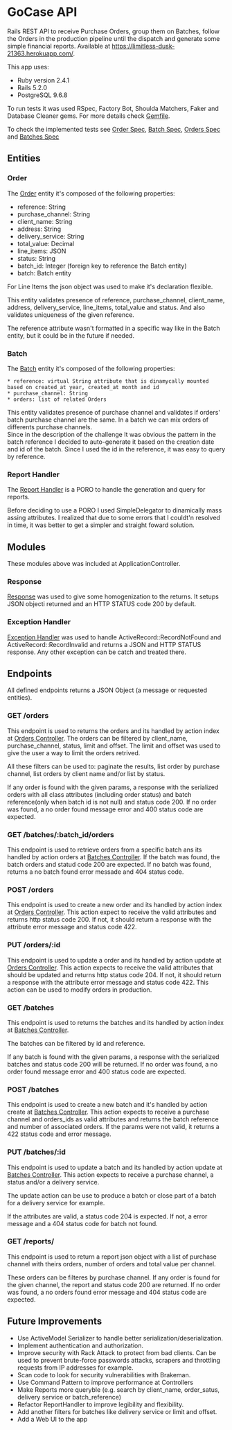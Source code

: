 # GoCase API
Rails REST API to receive Purchase Orders, group them on Batches, follow the Orders in the production pipeline until the dispatch and generate some simple financial reports.
Available at https://limitless-dusk-21363.herokuapp.com/.

This app uses:

* Ruby version 2.4.1
* Rails 5.2.0
* PostgreSQL 9.6.8

To run tests it was used RSpec, Factory Bot, Shoulda Matchers, Faker and Database Cleaner gems. For more details check [Gemfile](Gemfile).

To check the implemented tests see [Order Spec](/spec/models/order_spec.rb), [Batch Spec](/spec/models/order_spec.rb), [Orders Spec](/spec/requests/orders_spec.rb) and [Batches Spec](/spec/requests/batches_spec.rb)

## Entities
### Order

The [Order](/app/models/order.rb) entity it's composed of the following properties:

* reference: String 
* purchase_channel: String 
* client_name: String 
* address: String
* delivery_service: String
* total_value: Decimal 
* line_items: JSON 
* status: String
* batch_id: Integer (foreign key to reference the Batch entity)
* batch: Batch entity

For Line Items the json object was used to make it's declaration flexible.

This entity validates presence of reference, purchase_channel, client_name, address, delivery_service, line_items, total_value and status. And also validates uniqueness of the given reference.

The reference attribute wasn't formatted in a specific way like in the Batch entity, but it could be in the future if needed. 

### Batch

The [Batch](/app/models/batch.rb) entity it's composed of the following properties:

    * reference: virtual String attribute that is dinamycally mounted based on created_at year, created_at month and id
    * purchase_channel: String
    * orders: list of related Orders

This entity validates presence of purchase channel and validates if orders' batch purchase channel are the same. In a batch we can mix orders of differents purchase channels.   
Since in the description of the challenge It was obvious the pattern in the batch reference I decided to auto-generate it based on the creation date and id of the batch. Since I used the id in the reference, it was easy to query by reference.


### Report Handler
The [Report Handler](/app/models/report_handler.rb) is a PORO to handle the generation and query for reports.

Before deciding to use a PORO I used SimpleDelegator to dinamically mass assing attributes. I realized that due to some errors that I couldt'n resolved in time, it was better to get a simpler and straight foward solution.  


## Modules
These modules above was included at ApplicationController.

### Response

[Response](/app/controllers/concerns/response.rb) was used to give some homogenization to the returns. It setups JSON objecti returned and an HTTP STATUS code 200 by default. 


### Exception Handler
[Exception Handler](/app/controllers/concerns/exception_handler.rb) was used to handle ActiveRecord::RecordNotFound and ActiveRecord::RecordInvalid and returns a JSON and HTTP STATUS response. Any other exception can be catch and treated there.



## Endpoints
All defined endpoints returns a JSON Object (a message or requested entities).

### GET /orders

This endpoint is used to returns the orders and its handled by action index at [Orders Controller](/app/controllers/orders_controller.rb). 
The orders can be filtered by client_name, purchase_channel, status, limit and offset. The limit and offset was used to give the user a way to limit the orders retrived. 

All these filters can be used to: paginate the results, list order by purchase channel, list orders by client name and/or list by status. 

If any order is found with the given params, a response with the serialized orders with all class attributes (including order status) and batch reference(only when batch id is not null) and status code 200. If no order was found, a no order found message error and 400 status code are expected.

### GET /batches/:batch_id/orders

This endpoint is used to retrieve orders from a specific batch ans its handled by action orders at [Batches Controller](/app/controllers/batches_controller.rb). If the batch was found, the batch orders and statud code 200 are expected. If no batch was found, returns a no batch found error messade and 404 status code.

### POST /orders 

This endpoint is used to create a new order and its handled by action index at [Orders Controller](/app/controllers/orders_controller.rb).
This action expect to receive the valid attributes and returns http status code 200. If not, it should return a response with the attribute error message and status code 422. 

### PUT /orders/:id

This endpoint is used to update a order and its handled by action update at [Orders Controller](/app/controllers/orders_controller.rb).
This action expects to receive the valid attributes that should be updated and returns http status code 204. If not, it should return a response with the attribute error message and status code 422. 
This action can be used to modify orders in production.

### GET /batches
This endpoint is used to returns the batches and its handled by action index at [Batches Controller](/app/controllers/batches_controller.rb). 

The batches can be filtered by id and reference. 

If any batch is found with the given params, a response with the serialized batches and status code 200 will be returned. If no order was found, a no order found message error and 400 status code are expected.

### POST /batches

This endpoint is used to create a new batch and it's handled by action create at [Batches Controller](/app/controllers/batches_controller.rb).
This action expects to receive a purchase channel and orders_ids as valid attributes and returns the batch reference and number of associated orders. If the params were not valid, it returns a 422 status code and error message.

### PUT /batches/:id

This endpoint is used to update a batch and its handled by action update at [Batches Controller](/app/controllers/batches_controller.rb). 
This action expects to receive a purchase channel, a status and/or a delivery service. 

The update action can be use to produce a batch or close part of a batch for a delivery service for example.

If the attributes are valid, a status code 204 is expected. If not, a error message and a 404 status code for batch not found.

### GET /reports/ 

This endpoint is used to return a report json object with a list of purchase channel with theirs orders, number of orders and total value per channel.

These orders can be filteres by purchase channel. If any order is found for the given channel, the report and status code 200 are returned. If no order was found, a no orders found error message and 404 status code are expected.

## Future Improvements

* Use ActiveModel Serializer to handle better serialization/deserialization.
* Implement authentication and authorization.
* Improve security with Rack Attack to protect from bad clients. Can be used to prevent brute-force passwords attacks, scrapers and throttling requests from IP addresses for example.
* Scan code to look for security vulnerabilities with Brakeman. 
* Use Command Pattern to improve performance at Controllers
* Make Reports more queryble (e.g. search by client_name, order_satus, delivery service or batch_reference)
* Refactor ReportHandler to improve legibility and flexibility.
* Add another filters for batches like delivery service or limit and offset.
* Add a Web UI to the app






